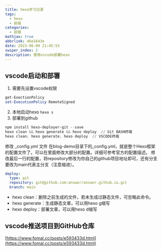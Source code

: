 ```yaml
---
title: hexo学习记录
tags:
  - hexo
  - 前端
categories:
  - 前端
mathjax: true
abbrlink: d6e1643e
date: 2023-06-09 21:45:53
swiper_index: 2
description: 使用vscode部署hexo
---
```

## vscode启动和部署
1. 需要先设置vscode权限
```powershell
get-ExectionPolicy
set-ExecutionPolicy RemoteSigned
```
2. 本地启动hexo
`hexo s`
3. 部署到github
```powershell
npm install hexo-deployer-git --save   
hexo clean && hexo generate && hexo deploy  // Git BASH终端
hexo clean; hexo generate; hexo deploy  // VSCODE终端
```
修改 _config.yml 文件
在blog-demo目录下的_config.yml，就是整个Hexo框架的配置文件了。可以在里面修改大部分的配置。详细可参考官方的配置描述。
修改最后一行的配置，将repository修改为你自己的github项目地址即可，还有分支要改为main代表主分支（注意缩进）。

```yml
deploy:
  type: git
  repository: git@github.com:answer/answer.github.io.git
  branch: main
```
* hexo clean：删除之前生成的文件，若未生成过静态文件，可忽略此命令。
* hexo generate：生成静态文章，可以用hexo g缩写
* hexo deploy：部署文章，可以用hexo d缩写
## vscode推送项目到GitHub仓库



[https://www.fomal.cc/posts/e593433d.html](https://www.fomal.cc/posts/e593433d.html)



